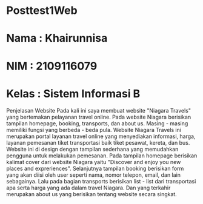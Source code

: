 # Posttest1Web
# Nama  : Khairunnisa
# NIM   : 2109116079
# Kelas : Sistem Informasi B

Penjelasan Website 
Pada kali ini saya membuat website "Niagara Travels" yang bertemakan pelayanan travel online. Pada website Niagara berisikan tampilan homepage, booking, transports, dan about us. Masing - masing memiliki fungsi yang berbeda - beda pula. 
Website Niagara Travels ini merupakan portal layanan travel online yang menyediakan informasi, harga, layanan pemesanan tiket transportasi baik tiket pesawat, kereta, dan bus. Website ini di design dengan tampilan sederhana yang memudahkan pengguna untuk melakukan pemesanan.
Pada tampilan homepage berisikan kalimat cover dari website Niagara yaitu "Discover and enjoy you new places and expreriences". Selanjutnya tampilan booking berisikan form yang akan diisi oleh user seperti nama, nomor telepon, email, dan lain sebagainya. Lalu pada bagian transports berisikan list - list dari transportasi apa serta harga yang ada dalam travel Niagara. Dan yang terkahir merupakan about us yang berisikan tentang website secara singkat.
